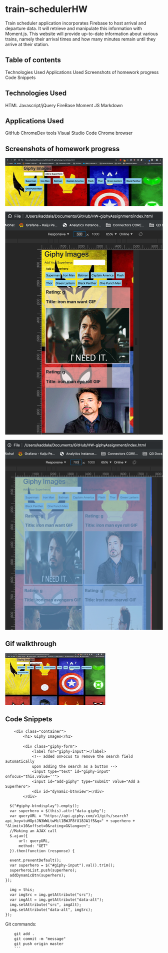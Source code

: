 # train-schedulerHW

Train scheduler application incorporates Firebase to host arrival and departure data. It will retrieve and manipulate this information with Moment.js. This website will provide up-to-date information about various trains, namely their arrival times and how many minutes remain until they arrive at their station.

## Table of contents
Technologies Used
Applications Used
Screenshots of homework progress
Code Snippets

## Technologies Used
HTML
Javascript/jQuery
FireBase
Moment JS
Markdown

## Applications Used
GitHub
ChromeDev tools
Visual Studio Code
Chrome browser

## Screenshots of homework progress

![Code progression Final](https://github.com/krishnaaddala/HW-giphyAssignment/blob/master/assets/images/StartGifTasticPage.png "Starting page of gifTastic")

![Code progression Final](https://github.com/krishnaaddala/HW-giphyAssignment/blob/master/assets/images/responsive-1.png "gifTastic reponsive layout 1")

![Code progression Final](https://github.com/krishnaaddala/HW-giphyAssignment/blob/master/assets/images/responsive-2.png "gifTastic reponsive layout 2")

## Gif walkthrough

![](https://github.com/krishnaaddala/HW-Giphyassignment2/blob/master/assets/images/Nov-04-2019%2022-01-15.gif)


## Code Snippets

```<body onload="addButtons()" background="assets/images/marvelvsDC.jpg">
    <div class="container">
        <h1> Giphy Images</h1>

        <div class="giphy-form">
            <label for="giphy-input"></label>
            <!-- added onFocus to remove the search field automatically
            upon adding the search as a button -->
            <input type="text" id="giphy-input" onfocus="this.value=''">
            <input id="add-giphy" type="submit" value="Add a Superhero">
            <div id="dynamic-btnview"></div>
        </div>
  ```

  ```function giphyDisplay() {
    $("#giphy-btndisplay").empty();
    var superhero = $(this).attr("data-giphy");
    var queryURL = "https://api.giphy.com/v1/gifs/search?api_key=tuHOptJN3WWLtwMil1BWJF8fU18JA1f5&q=" + superhero + "&limit=10&offset=0&rating=G&lang=en";
    //Making an AJAX call
    $.ajax({
        url: queryURL,
        method: "GET"
    }).then(function (response) {
  ```

  ```$("#add-giphy").on("click", function (event) {
    event.preventDefault();
    var superhero = $("#giphy-input").val().trim();
    superheroList.push(superhero);
    addDynamicBtn(superhero);
});
  ```
  ```$(document).on("click", ".super_hero_images", function () {
    img = this;
    var imgSrc = img.getAttribute("src");
    var imgAlt = img.getAttribute("data-alt");
    img.setAttribute("src", imgAlt);
    img.setAttribute("data-alt", imgSrc);
});
  ```
Git commands:

```git status
    git add .
    git commit -m "message"
    git push origin master
    ```